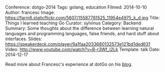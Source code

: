 Conference: dotgo-2014
Tags: golang, education
Filmed: 2014-10-10
Author: francesc
Image: https://farm6.staticflickr.com/5607/15587781525_11954e4975_k_d.jpg
Title: Things I learned teaching Go
Curator: sylvinus
Category: Backend
Summary: Some thoughts about the difference between learning natural languages and programming languages, false friends, and hard stuff about interfaces.
Slides: https://speakerdeck.com/player/9a1faa2033680132573e121bd1ded631
Video: http://www.youtube.com/watch?v=B-r3Wf_I2Lk
Template: talk
Date: 2014-12-17

Read more about Francesc's experience at dotGo on his <a href="http://blog.campoy.cat/2014/11/dotgo14.html">blog</a>.
